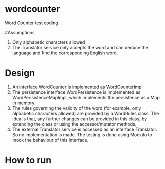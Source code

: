 # wordcounter
Word Counter test coding

#Assumptions
1. Only alphabetic characters allowed
2. The Translator service only accepts the word and can deduce the language and find the 
corresponding English word. 

# Design
1. An interface WordCounter is implemented as WordCounterImpl
2. The persistence interface WordPersistence is implemented as WordPerisistenceMapImpl, 
which implements the persistence as a Map in memory.
3. The rules governing the validity of the word (for example, only alphabetic characters allowed) are
provided by a WordRules class. The idea is that, any further changes can be provided in this class, by extending the class or 
using the accessor/mutator methods.
4. The external Translator service is accessed as an interface Translator. So no implementation is made.
The testing is done using Mockito to mock the behaviour of this interface.

# How to run